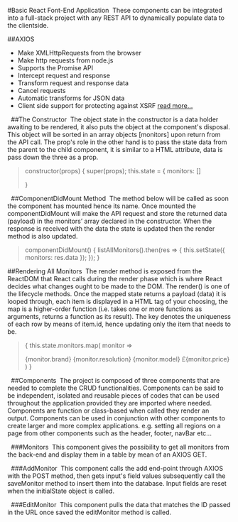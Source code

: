 #Basic React Font-End Application&nbsp;
These components can be integrated into a full-stack project with any REST API to dynamically populate data to the clientside.

##AXIOS
- Make XMLHttpRequests from the browser
- Make http requests from node.js
- Supports the Promise API
- Intercept request and response
- Transform request and response data
- Cancel requests
- Automatic transforms for JSON data
- Client side support for protecting against XSRF
[read more...](https://github.com/axios/axios)

&nbsp;
##The Constructor&nbsp;
The object state in the constructor is a data holder awaiting to be rendered, it also puts the object at the component's disposal. This object will be sorted in an array objects [monitors] upon return from the API call.
The prop's role in the other hand is to pass the state data from the parent to the child component, it is similar to a HTML attribute, data is pass down the three as a prop.

>constructor(props) {
>super(props);
>this.state = {
>monitors: []
>
>}

&nbsp;
##ComponentDidMount Method&nbsp;
The method below will be called as soon the component has mounted hence its name. 
Once mounted the componentDidMount will make the API request and store the returned data (payload) in the monitors’ array declared in the constructor.
When the response is received with the data the state is updated then the render method is also updated.

>componentDidMount() {
>listAllMonitors().then(res => {
>this.setState({ 
>monitors: res.data
>});
>});
>}

##Rendering All Monitors&nbsp;
The render method is exposed from the ReactDOM that React calls during the render phase which is where React decides what changes ought to be made to the DOM. The render() is one of the lifecycle methods. 
Once the mapped state returns a payload (data) it is looped through, each item is displayed in a HTML tag of your choosing, the map is a higher-order function (i.e. takes one or more functions as arguments, returns a function as its result).
The key denotes the uniqueness of each row by means of item.id, hence updating only the item that needs to be.

>{
>this.state.monitors.map(
>monitor =>
><tr key={monitor.id}>
><td>{monitor.brand}</td>
><td>{monitor.resolution}</td>
><td>{monitor.model}</td>
><td>£{monitor.price}</td>
></tr> 
>)
>}

&nbsp;
##Components&nbsp;
The project is composed of three components that are needed to complete the CRUD functionalities.
Components can be said to be independent, isolated and reusable pieces of codes that can be used throughout the application provided they are imported where needed.
Components are function or class-based when called they render an output.
Components can be used in conjunction with other components to create larger and more complex applications.
e.g. setting all regions on a page from other components such as the header, footer, navBar etc...

&nbsp;
###Monitors&nbsp;
This component gives the possibility to get all monitors from the back-end and display them in a table by mean of an AXIOS GET.

&nbsp;
###AddMonitor&nbsp;
This component calls the add end-point through AXIOS with the POST method, then gets input's field values subsequently call the saveMonitor method to insert them into the database. Input fields are reset when the initialState object is called.

&nbsp;
###EditMonitor&nbsp;
This component pulls the data that matches the ID passed in the URL once saved the editMonitor method is called.
